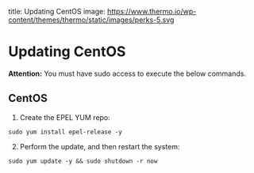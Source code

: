 title: Updating CentOS
image: https://www.thermo.io/wp-content/themes/thermo/static/images/perks-5.svg

# Updating CentOS
**Attention:** You must have sudo access to execute the below commands.
## CentOS
1. Create the EPEL YUM repo:
```
sudo yum install epel-release -y
```
2. Perform the update, and then restart the system:
```
sudo yum update -y && sudo shutdown -r now
```
